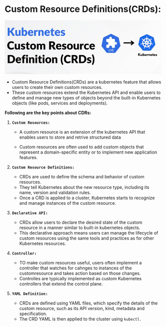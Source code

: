 # **Custom Resource Definitions(CRDs):**

![crds](../Images/CRDs.png)

- Custom Resource Definitions(CRDs) are a kubernetes feature that 
allows users to create their own custom resources.
- These custom resources extend the Kubernetes API and enable users to define and manage new types of objects beyond the built-in Kubernetes objects (like pods, services and deployments).

**Following are the key points about CDRs:**

1. **`Custom Resources:`** 

    -   A custom resource is an extension of the kubernetes API that enables users to store and retrive structured data

    -   Custom resources are often used to add custom objects that represent a domain-specific entity or to implement new application features.

2. **`Custom Resource Definitions:`**

    - CRDs are used to define the schema and behavior of custom resources.
    -   They tell Kubernetes about the new resource type, including its name, version and validation rules.
    - Once a CRD is applied to a cluster, Kubernetes starts to recognize and manage instances of the custom resource.

3. **`Declarative API:`**

    - CRDs allow users to declare the desired state of the custom resource in a manner similar to built-in kubernetes objects.
    - This declarative approach means users can manage the lifecycle of custom resources using the same tools and practices as for other Kubernetes resources.

4. **`Controller:`**

    -   TO make custom resources useful, users often implement a controller that watches for cahnges to instances of the customresource and takes action based on those changes.
    -   Controlles are typically implemented as custom Kubernetes controllers that extend the control plane.

5. **`YAML Definition:`**

    -   CRDs are defined using YAML files, which specify the details of the custom resource, such as its API version, kind, metadata and specification.
    -   The CRD YAML is then applied to the cluster using `kubectl`.
    
